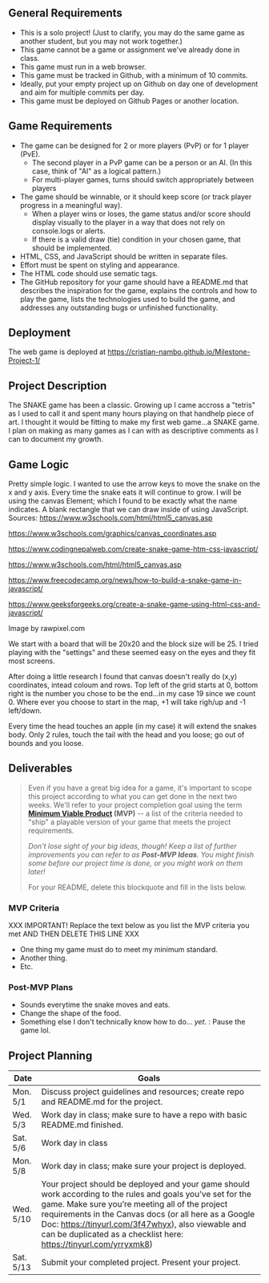 

## General Requirements

- This is a solo project! (Just to clarify, you may do the same game as another student, but you may not work together.)
- This game cannot be a game or assignment we've already done in class.
- This game must run in a web browser.
- This game must be tracked in Github, with a minimum of 10 commits.
- Ideally, put your empty project up on Github on day one of development and aim for multiple commits per day.
- This game must be deployed on Github Pages or another location.



## Game Requirements

- The game can be designed for 2 or more players (PvP) or for 1 player (PvE).
  - The second player in a PvP game can be a person or an AI. (In this case, think of "AI" as a logical pattern.)
  - For multi-player games, turns should switch appropriately between players
- The game should be winnable, or it should keep score (or track player progress in a meaningful way).
  - When a player wins or loses, the game status and/or score should display visually to the player in a way that does not rely on console.logs or alerts.
  - If there is a valid draw (tie) condition in your chosen game, that should be implemented.
- HTML, CSS, and JavaScript should be written in separate files.
- Effort must be spent on styling and appearance.
- The HTML code should use sematic tags.
- The GitHub repository for your game should have a README.md that describes the inspiration for the game, explains the controls and how to play the game, lists the technologies used to build the game, and addresses any outstanding bugs or unfinished functionality.



## Deployment

The web game is deployed at https://cristian-nambo.github.io/Milestone-Project-1/


## Project Description

The SNAKE game has been a classic. Growing up I came accross a "tetris" as I used to call it and spent many hours playing on that handhelp piece of art.
I thought it would be fitting to make my first web game...a SNAKE game. I plan on making as many games as I can with as descriptive comments as I can to document my growth.


## Game Logic

Pretty simple logic. I wanted to use the arrow keys to move the snake on the x and y axis. Every time the snake eats it will continue to grow.
I will be using the canvas Element; which I found to be exactly what the name indicates. A blank rectangle that we can draw inside of using JavaScript.
Sources:
https://www.w3schools.com/html/html5_canvas.asp

https://www.w3schools.com/graphics/canvas_coordinates.asp

https://www.codingnepalweb.com/create-snake-game-htm-css-javascript/

https://www.w3schools.com/html/html5_canvas.asp

https://www.freecodecamp.org/news/how-to-build-a-snake-game-in-javascript/

https://www.geeksforgeeks.org/create-a-snake-game-using-html-css-and-javascript/

Image by rawpixel.com

We start with a board that will be 20x20 and the block size will be 25. I tried playing with the "settings" and these seemed easy on the eyes and they fit most screens.

After doing a little research I found that canvas doesn't really do (x,y) coordinates, intead coloum and rows. Top left of the grid starts at 0, bottom right is the number you chose to be the end...in my case 19 since we count 0. Where ever you choose to start in the map, +1 will take righ/up and -1 left/down.

Every time the head touches an apple (in my case) it will extend the snakes body. Only 2 rules, touch the tail with the head and you loose; go out of bounds and you loose.


## Deliverables

>Even if you have a great big idea for a game, it's important to scope this project according to what you can get done in the next two weeks. We'll refer to your project completion goal using the term **[Minimum Viable Product](https://en.wikipedia.org/wiki/Minimum_viable_product) (MVP)** -- a list of the criteria needed to "ship" a playable version of your game that meets the project requirements.
>
>*Don't lose sight of your big ideas, though! Keep a list of further improvements you can refer to as **Post-MVP Ideas**. You might finish some before our project time is done, or you might work on them later!*
>
> For your README, delete this blockquote and fill in the lists below.


### MVP Criteria

XXX IMPORTANT! Replace the text below as you list the MVP criteria you met AND THEN DELETE THIS LINE XXX

- One thing my game must do to meet my minimum standard.
- Another thing.
- Etc.


### Post-MVP Plans

- Sounds everytime the snake moves and eats.
- Change the shape of the food.
- Something else I don't technically know how to do... *yet*. : Pause the game lol.


## Project Planning

| Date | Goals |
| ---- | ----- |
| Mon. 5/1 | Discuss project guidelines and resources; create repo and README.md for the project. |
| Wed. 5/3 | Work day in class; make sure to have a repo with basic README.md finished. |     
| Sat. 5/6 | Work day in class     |
| Mon. 5/8 | Work day in class; make sure your project is deployed.      |
| Wed. 5/10 | Your project should be deployed and your game should work according to the rules and goals you’ve set for the game. Make sure you’re meeting all of the project requirements in the Canvas docs (or all here as a Google Doc: https://tinyurl.com/3f47whyx), also viewable and can be duplicated as a checklist here: https://tinyurl.com/yrryxmk8)  |  
| Sat. 5/13 | Submit your completed project. Present your project. |



